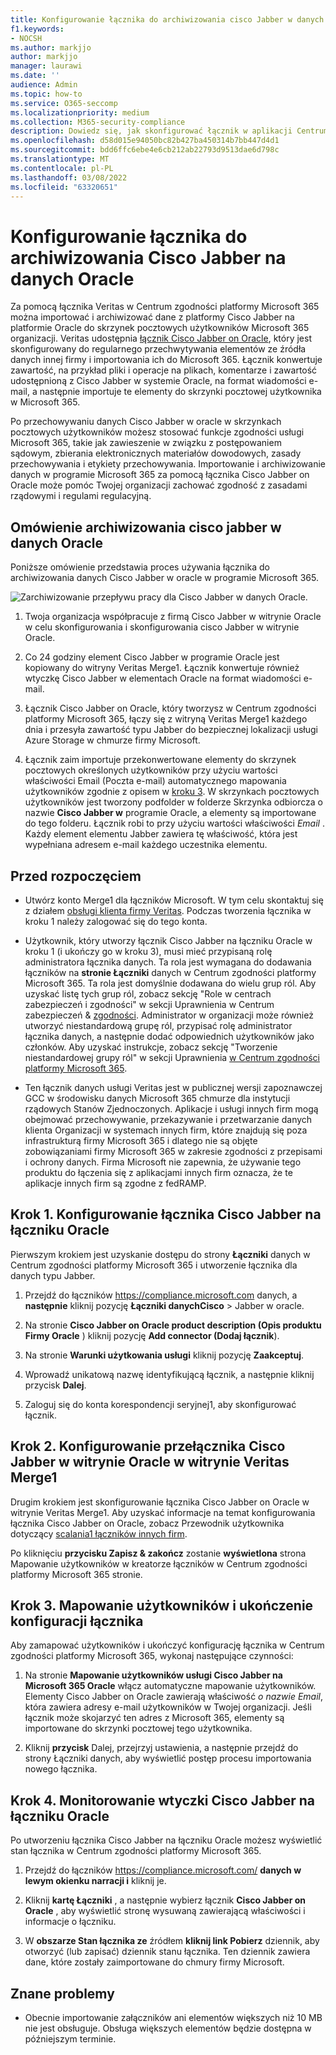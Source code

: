 ```yaml
---
title: Konfigurowanie łącznika do archiwizowania cisco Jabber w danych Oracle w programie Microsoft 365
f1.keywords:
- NOCSH
ms.author: markjjo
author: markjjo
manager: laurawi
ms.date: ''
audience: Admin
ms.topic: how-to
ms.service: O365-seccomp
ms.localizationpriority: medium
ms.collection: M365-security-compliance
description: Dowiedz się, jak skonfigurować łącznik w aplikacji Centrum zgodności platformy Microsoft 365 w celu importowania i archiwizowania danych z cisco Jabber w oracle w celu Microsoft 365.
ms.openlocfilehash: d58d015e94050bc82b427ba450314b7bb447d4d1
ms.sourcegitcommit: bdd6ffc6ebe4e6cb212ab22793d9513dae6d798c
ms.translationtype: MT
ms.contentlocale: pl-PL
ms.lasthandoff: 03/08/2022
ms.locfileid: "63320651"
---
```

# <a name="set-up-a-connector-to-archive-cisco-jabber-on-oracle-data"></a>Konfigurowanie łącznika do archiwizowania Cisco Jabber na danych Oracle

Za pomocą łącznika Veritas w Centrum zgodności platformy Microsoft 365 można importować i archiwizować dane z platformy Cisco Jabber na platformie Oracle do skrzynek pocztowych użytkowników Microsoft 365 organizacji. Veritas udostępnia [łącznik Cisco Jabber on Oracle](https://www.veritas.com/insights/merge1/jabber), który jest skonfigurowany do regularnego przechwytywania elementów ze źródła danych innej firmy i importowania ich do Microsoft 365. Łącznik konwertuje zawartość, na przykład pliki i operacje na plikach, komentarze i zawartość udostępnioną z Cisco Jabber w systemie Oracle, na format wiadomości e-mail, a następnie importuje te elementy do skrzynki pocztowej użytkownika w Microsoft 365.

Po przechowywaniu danych Cisco Jabber w oracle w skrzynkach pocztowych użytkowników możesz stosować funkcje zgodności usługi Microsoft 365, takie jak zawieszenie w związku z postępowaniem sądowym, zbierania elektronicznych materiałów dowodowych, zasady przechowywania i etykiety przechowywania. Importowanie i archiwizowanie danych w programie Microsoft 365 za pomocą łącznika Cisco Jabber on Oracle może pomóc Twojej organizacji zachować zgodność z zasadami rządowymi i regulami regulacyjną.

## <a name="overview-of-archiving-cisco-jabber-on-oracle-data"></a>Omówienie archiwizowania cisco jabber w danych Oracle

Poniższe omówienie przedstawia proces używania łącznika do archiwizowania danych Cisco Jabber w oracle w programie Microsoft 365.

![Zarchiwizowanie przepływu pracy dla Cisco Jabber w danych Oracle.](../media/CiscoJabberOnOracleConnectorWorkflow.png)

1. Twoja organizacja współpracuje z firmą Cisco Jabber w witrynie Oracle w celu skonfigurowania i skonfigurowania cisco Jabber w witrynie Oracle.

2. Co 24 godziny element Cisco Jabber w programie Oracle jest kopiowany do witryny Veritas Merge1. Łącznik konwertuje również wtyczkę Cisco Jabber w elementach Oracle na format wiadomości e-mail.

3. Łącznik Cisco Jabber on Oracle, który tworzysz w Centrum zgodności platformy Microsoft 365, łączy się z witryną Veritas Merge1 każdego dnia i przesyła zawartość typu Jabber do bezpiecznej lokalizacji usługi Azure Storage w chmurze firmy Microsoft.

4. Łącznik zaim importuje przekonwertowane elementy do skrzynek pocztowych określonych użytkowników przy użyciu wartości właściwości  Email (Poczta e-mail) automatycznego mapowania użytkowników zgodnie z opisem w [kroku 3](#step-3-map-users-and-complete-the-connector-setup). W skrzynkach pocztowych użytkowników jest tworzony podfolder w folderze Skrzynka odbiorcza o nazwie **Cisco Jabber w** programie Oracle, a elementy są importowane do tego folderu. Łącznik robi to przy użyciu wartości właściwości *Email* . Każdy element elementu Jabber zawiera tę właściwość, która jest wypełniana adresem e-mail każdego uczestnika elementu.

## <a name="before-you-begin"></a>Przed rozpoczęciem

- Utwórz konto Merge1 dla łączników Microsoft. W tym celu skontaktuj się z działem [obsługi klienta firmy Veritas](https://www.veritas.com/content/support/en_US). Podczas tworzenia łącznika w kroku 1 należy zalogować się do tego konta.

- Użytkownik, który utworzy łącznik Cisco Jabber na łączniku Oracle w kroku 1 (i ukończy go w kroku 3), musi mieć przypisaną rolę administratora łącznika danych. Ta rola jest wymagana do dodawania łączników na **stronie Łączniki** danych w Centrum zgodności platformy Microsoft 365. Ta rola jest domyślnie dodawana do wielu grup ról. Aby uzyskać listę tych grup ról, zobacz sekcję "Role w centrach zabezpieczeń i zgodności" w sekcji Uprawnienia w Centrum zabezpieczeń & [zgodności](../security/office-365-security/permissions-in-the-security-and-compliance-center.md#roles-in-the-security--compliance-center). Administrator w organizacji może również utworzyć niestandardową grupę ról, przypisać rolę administrator łącznika danych, a następnie dodać odpowiednich użytkowników jako członków. Aby uzyskać instrukcje, zobacz sekcję "Tworzenie niestandardowej grupy ról" w sekcji Uprawnienia [w Centrum zgodności platformy Microsoft 365](microsoft-365-compliance-center-permissions.md#create-a-custom-role-group).

- Ten łącznik danych usługi Veritas jest w publicznej wersji zapoznawczej GCC w środowisku danych Microsoft 365 chmurze dla instytucji rządowych Stanów Zjednoczonych. Aplikacje i usługi innych firm mogą obejmować przechowywanie, przekazywanie i przetwarzanie danych klienta Organizacji w systemach innych firm, które znajdują się poza infrastrukturą firmy Microsoft 365 i dlatego nie są objęte zobowiązaniami firmy Microsoft 365 w zakresie zgodności z przepisami i ochrony danych. Firma Microsoft nie zapewnia, że używanie tego produktu do łączenia się z aplikacjami innych firm oznacza, że te aplikacje innych firm są zgodne z fedRAMP.

## <a name="step-1-set-up-the-cisco-jabber-on-oracle-connector"></a>Krok 1. Konfigurowanie łącznika Cisco Jabber na łączniku Oracle

Pierwszym krokiem jest uzyskanie dostępu do strony **Łączniki** danych w Centrum zgodności platformy Microsoft 365 i utworzenie łącznika dla danych typu Jabber.

1. Przejdź do łączników <https://compliance.microsoft.com> danych, a **następnie** kliknij pozycję **Łączniki danychCisco** >  Jabber w oracle.

2. Na stronie **Cisco Jabber on Oracle product description (Opis produktu Firmy Oracle** ) kliknij pozycję **Add connector (Dodaj łącznik**).

3. Na stronie **Warunki użytkowania usługi** kliknij pozycję **Zaakceptuj**.

4. Wprowadź unikatową nazwę identyfikującą łącznik, a następnie kliknij przycisk **Dalej**.

5. Zaloguj się do konta korespondencji seryjnej1, aby skonfigurować łącznik.

## <a name="step-2-configure-the-cisco-jabber-on-oracle-on-the-veritas-merge1-site"></a>Krok 2. Konfigurowanie przełącznika Cisco Jabber w witrynie Oracle w witrynie Veritas Merge1

Drugim krokiem jest skonfigurowanie łącznika Cisco Jabber on Oracle w witrynie Veritas Merge1. Aby uzyskać informacje na temat konfigurowania łącznika Cisco Jabber on Oracle, zobacz Przewodnik użytkownika dotyczący [scalania1 łączników innych firm](https://docs.ms.merge1.globanetportal.com/Merge1%20Third-Party%20Connectors%20Cisco%20Jabber%20on%20Oracle%20User%20Guide.pdf).

Po kliknięciu **przycisku Zapisz & zakończ** zostanie **wyświetlona** strona Mapowanie użytkowników w kreatorze łączników w Centrum zgodności platformy Microsoft 365 stronie.

## <a name="step-3-map-users-and-complete-the-connector-setup"></a>Krok 3. Mapowanie użytkowników i ukończenie konfiguracji łącznika

Aby zamapować użytkowników i ukończyć konfigurację łącznika w Centrum zgodności platformy Microsoft 365, wykonaj następujące czynności:

1. Na stronie **Mapowanie użytkowników usługi Cisco Jabber na Microsoft 365 Oracle** włącz automatyczne mapowanie użytkowników. Elementy Cisco Jabber on Oracle zawierają właściwość *o nazwie Email*, która zawiera adresy e-mail użytkowników w Twojej organizacji. Jeśli łącznik może skojarzyć ten adres z Microsoft 365, elementy są importowane do skrzynki pocztowej tego użytkownika.

2. Kliknij **przycisk** Dalej, przejrzyj ustawienia, a następnie przejdź do strony  Łączniki danych, aby wyświetlić postęp procesu importowania nowego łącznika.

## <a name="step-4-monitor-the-cisco-jabber-on-oracle-connector"></a>Krok 4. Monitorowanie wtyczki Cisco Jabber na łączniku Oracle

Po utworzeniu łącznika Cisco Jabber na łączniku Oracle możesz wyświetlić stan łącznika w Centrum zgodności platformy Microsoft 365.

1. Przejdź do łączników <https://compliance.microsoft.com/> **danych w lewym okienku narracji i** kliknij je.

2. Kliknij **kartę Łączniki** , a następnie wybierz łącznik **Cisco Jabber on Oracle** , aby wyświetlić stronę wysuwaną zawierającą właściwości i informacje o łączniku.

3. W **obszarze Stan łącznika ze** źródłem **kliknij link Pobierz** dziennik, aby otworzyć (lub zapisać) dziennik stanu łącznika. Ten dziennik zawiera dane, które zostały zaimportowane do chmury firmy Microsoft.

## <a name="known-issues"></a>Znane problemy

- Obecnie importowanie załączników ani elementów większych niż 10 MB nie jest obsługuje. Obsługa większych elementów będzie dostępna w późniejszym terminie.
